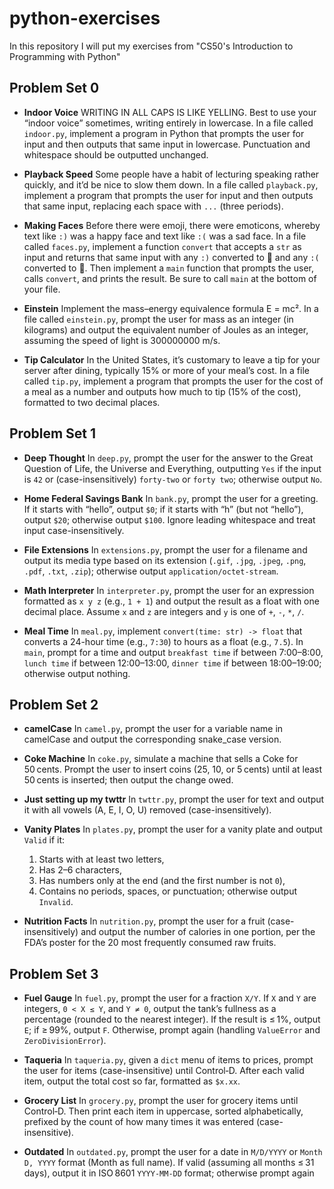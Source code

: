 # python-exercises

In this repository I will put my exercises from "CS50's Introduction to Programming with Python"

## Problem Set 0

* **Indoor Voice**
  WRITING IN ALL CAPS IS LIKE YELLING. Best to use your “indoor voice” sometimes, writing entirely in lowercase.
  In a file called `indoor.py`, implement a program in Python that prompts the user for input and then outputs that same input in lowercase. Punctuation and whitespace should be outputted unchanged.

* **Playback Speed**
  Some people have a habit of lecturing speaking rather quickly, and it’d be nice to slow them down.
  In a file called `playback.py`, implement a program that prompts the user for input and then outputs that same input, replacing each space with `...` (three periods).

* **Making Faces**
  Before there were emoji, there were emoticons, whereby text like `:)` was a happy face and text like `:(` was a sad face.
  In a file called `faces.py`, implement a function `convert` that accepts a `str` as input and returns that same input with any `:)` converted to 🙂 and any `:(` converted to 🙁. Then implement a `main` function that prompts the user, calls `convert`, and prints the result. Be sure to call `main` at the bottom of your file.

* **Einstein**
  Implement the mass–energy equivalence formula E = mc².
  In a file called `einstein.py`, prompt the user for mass as an integer (in kilograms) and output the equivalent number of Joules as an integer, assuming the speed of light is 300000000 m/s.

* **Tip Calculator**
  In the United States, it’s customary to leave a tip for your server after dining, typically 15% or more of your meal’s cost.
  In a file called `tip.py`, implement a program that prompts the user for the cost of a meal as a number and outputs how much to tip (15% of the cost), formatted to two decimal places.

## Problem Set 1

* **Deep Thought**
  In `deep.py`, prompt the user for the answer to the Great Question of Life, the Universe and Everything, outputting `Yes` if the input is `42` or (case-insensitively) `forty-two` or `forty two`; otherwise output `No`.

* **Home Federal Savings Bank**
  In `bank.py`, prompt the user for a greeting. If it starts with “hello”, output `$0`; if it starts with “h” (but not “hello”), output `$20`; otherwise output `$100`. Ignore leading whitespace and treat input case-insensitively.

* **File Extensions**
  In `extensions.py`, prompt the user for a filename and output its media type based on its extension (`.gif`, `.jpg`, `.jpeg`, `.png`, `.pdf`, `.txt`, `.zip`); otherwise output `application/octet-stream`.

* **Math Interpreter**
  In `interpreter.py`, prompt the user for an expression formatted as `x y z` (e.g., `1 + 1`) and output the result as a float with one decimal place. Assume `x` and `z` are integers and `y` is one of `+`, `-`, `*`, `/`.

* **Meal Time**
  In `meal.py`, implement `convert(time: str) -> float` that converts a 24-hour time (e.g., `7:30`) to hours as a float (e.g., `7.5`). In `main`, prompt for a time and output `breakfast time` if between 7:00–8:00, `lunch time` if between 12:00–13:00, `dinner time` if between 18:00–19:00; otherwise output nothing.

## Problem Set 2

* **camelCase**
  In `camel.py`, prompt the user for a variable name in camelCase and output the corresponding snake\_case version.

* **Coke Machine**
  In `coke.py`, simulate a machine that sells a Coke for 50 cents. Prompt the user to insert coins (25, 10, or 5 cents) until at least 50 cents is inserted; then output the change owed.

* **Just setting up my twttr**
  In `twttr.py`, prompt the user for text and output it with all vowels (A, E, I, O, U) removed (case-insensitively).

* **Vanity Plates**
  In `plates.py`, prompt the user for a vanity plate and output `Valid` if it:

  1. Starts with at least two letters,
  2. Has 2–6 characters,
  3. Has numbers only at the end (and the first number is not `0`),
  4. Contains no periods, spaces, or punctuation;
     otherwise output `Invalid`.

* **Nutrition Facts**
  In `nutrition.py`, prompt the user for a fruit (case-insensitively) and output the number of calories in one portion, per the FDA’s poster for the 20 most frequently consumed raw fruits.

## Problem Set 3

* **Fuel Gauge**
  In `fuel.py`, prompt the user for a fraction `X/Y`. If `X` and `Y` are integers, `0 < X ≤ Y`, and `Y ≠ 0`, output the tank’s fullness as a percentage (rounded to the nearest integer). If the result is ≤ 1%, output `E`; if ≥ 99%, output `F`. Otherwise, prompt again (handling `ValueError` and `ZeroDivisionError`).

* **Taqueria**
  In `taqueria.py`, given a `dict` menu of items to prices, prompt the user for items (case-insensitive) until Control‑D. After each valid item, output the total cost so far, formatted as `$x.xx`.

* **Grocery List**
  In `grocery.py`, prompt the user for grocery items until Control‑D. Then print each item in uppercase, sorted alphabetically, prefixed by the count of how many times it was entered (case-insensitive).

* **Outdated**
  In `outdated.py`, prompt the user for a date in `M/D/YYYY` or `Month D, YYYY` format (Month as full name). If valid (assuming all months ≤ 31 days), output it in ISO 8601 `YYYY-MM-DD` format; otherwise prompt again
